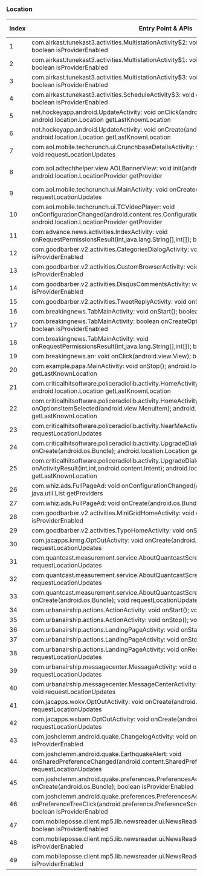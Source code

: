 ### Location
| Index | Entry Point & APIs | Screen shot | Resource id | Label |
| ------------- | ------------- | ------------- |-------------|-------------|
| 1 | com.airkast.tunekast3.activities.MultistationActivity$2: void onClick(android.view.View); boolean isProviderEnabled | ![](C:\Users\hfu\Documents\COSMOS\output\py\Play_win8\News_Magazines\com.synergycns.android.cbsradionews\com.airkast.tunekast3.activities.MultistationActivity.png) |  | |
| 2 | com.airkast.tunekast3.activities.MultistationActivity$1: void onClick(android.view.View); boolean isProviderEnabled | ![](C:\Users\hfu\Documents\COSMOS\output\py\Play_win8\News_Magazines\com.synergycns.android.cbsradionews\com.airkast.tunekast3.activities.MultistationActivity.png) |  | |
| 3 | com.airkast.tunekast3.activities.MultistationActivity$3: void onClick(android.view.View); boolean isProviderEnabled | ![](C:\Users\hfu\Documents\COSMOS\output\py\Play_win8\News_Magazines\com.synergycns.android.cbsradionews\com.airkast.tunekast3.activities.MultistationActivity.png) |  | |
| 4 | com.airkast.tunekast3.activities.ScheduleActivity$3: void onClick(android.view.View); boolean isProviderEnabled | ![](C:\Users\hfu\Documents\COSMOS\output\py\Play_win8\News_Magazines\com.synergycns.android.cbsradionews\com.airkast.tunekast3.activities.ScheduleActivity.png) |  | |
| 5 | net.hockeyapp.android.UpdateActivity: void onClick(android.view.View); android.location.Location getLastKnownLocation | ![](C:\Users\hfu\Documents\COSMOS\output\py\Play_win8\News_Magazines\com.airkast.MARK_LEVIN\net.hockeyapp.android.UpdateActivity.png) |  | |
| 6 | net.hockeyapp.android.UpdateActivity: void onCreate(android.os.Bundle); android.location.Location getLastKnownLocation | ![](C:\Users\hfu\Documents\COSMOS\output\py\Play_win8\News_Magazines\com.airkast.MARK_LEVIN\net.hockeyapp.android.UpdateActivity.png) |  | |
| 7 | com.aol.mobile.techcrunch.ui.CrunchbaseDetailsActivity: void onCreate(android.os.Bundle); void requestLocationUpdates | ![](C:\Users\hfu\Documents\COSMOS\output\py\Play_win8\News_Magazines\com.aol.mobile.techcrunch\com.aol.mobile.techcrunch.ui.CrunchbaseDetailsActivity.png) |  | |
| 8 | com.aol.adtechhelper.view.AOLBannerView: void init(android.content.Context); android.location.LocationProvider getProvider | ![](C:\Users\hfu\Documents\COSMOS\output\py\Play_win8\News_Magazines\com.aol.mobile.techcrunch\com.aol.mobile.techcrunch.ui.MainActivity.png) | {'2131558484': <sensitive_component.SensitiveComponent.SensitiveView object at 0x0909B9F0>} | |
| 9 | com.aol.mobile.techcrunch.ui.MainActivity: void onCreate(android.os.Bundle); void requestLocationUpdates | ![](C:\Users\hfu\Documents\COSMOS\output\py\Play_win8\News_Magazines\com.aol.mobile.techcrunch\com.aol.mobile.techcrunch.ui.MainActivity.png) |  | |
| 10 | com.aol.mobile.techcrunch.ui.TCVideoPlayer: void onConfigurationChanged(android.content.res.Configuration); android.location.LocationProvider getProvider | ![](C:\Users\hfu\Documents\COSMOS\output\py\Play_win8\News_Magazines\com.aol.mobile.techcrunch\com.aol.mobile.techcrunch.ui.TCVideoPlayer.png) |  | |
| 11 | com.advance.news.activities.IndexActivity: void onRequestPermissionsResult(int,java.lang.String[],int[]); boolean isProviderEnabled | ![](C:\Users\hfu\Documents\COSMOS\output\py\Play_win8\News_Magazines\com.ap.oregon\com.advance.news.activities.IndexActivity.png) |  | |
| 12 | com.goodbarber.v2.activities.CategoriesDialogActivity: void onStart(); boolean isProviderEnabled | ![](C:\Users\hfu\Documents\COSMOS\output\py\Play_win8\News_Magazines\com.goodbarber.arynews\com.goodbarber.v2.activities.CategoriesDialogActivity.png) |  | |
| 13 | com.goodbarber.v2.activities.CustomBrowserActivity: void onStart(); boolean isProviderEnabled | ![](C:\Users\hfu\Documents\COSMOS\output\py\Play_win8\News_Magazines\com.goodbarber.arynews\com.goodbarber.v2.activities.CustomBrowserActivity.png) |  | |
| 14 | com.goodbarber.v2.activities.DisqusCommentsActivity: void onStart(); boolean isProviderEnabled | ![](C:\Users\hfu\Documents\COSMOS\output\py\Play_win8\News_Magazines\com.aryservices.arynewsurdu\com.goodbarber.v2.activities.DisqusCommentsActivity.png) |  | |
| 15 | com.goodbarber.v2.activities.TweetReplyActivity: void onStart(); boolean isProviderEnabled | ![](C:\Users\hfu\Documents\COSMOS\output\py\Play_win8\News_Magazines\com.goodbarber.arynews\com.goodbarber.v2.activities.TweetReplyActivity.png) |  | |
| 16 | com.breakingnews.TabMainActivity: void onStart(); boolean isProviderEnabled | ![](C:\Users\hfu\Documents\COSMOS\output\py\Play_win8\News_Magazines\com.breakingnews\com.breakingnews.TabMainActivity.png) |  | |
| 17 | com.breakingnews.TabMainActivity: boolean onCreateOptionsMenu(android.view.Menu); boolean isProviderEnabled | ![](C:\Users\hfu\Documents\COSMOS\output\py\Play_win8\News_Magazines\com.breakingnews\com.breakingnews.TabMainActivity.png) |  | |
| 18 | com.breakingnews.TabMainActivity: void onRequestPermissionsResult(int,java.lang.String[],int[]); boolean isProviderEnabled | ![](C:\Users\hfu\Documents\COSMOS\output\py\Play_win8\News_Magazines\com.breakingnews\com.breakingnews.TabMainActivity.png) |  | |
| 19 | com.breakingnews.an: void onClick(android.view.View); boolean isProviderEnabled | ![](C:\Users\hfu\Documents\COSMOS\output\py\Play_win8\News_Magazines\com.breakingnews\com.breakingnews.TabMainActivity.png) |  | |
| 20 | com.example.papa.MainActivity: void onStop(); android.location.Location getLastKnownLocation | ![](C:\Users\hfu\Documents\COSMOS\output\py\Play_win8\News_Magazines\com.catolicapp.missalww\com.example.papa.MainActivity.png) |  | |
| 21 | com.criticalhitsoftware.policeradiolib.activity.HomeActivity: void onCreate(android.os.Bundle); android.location.Location getLastKnownLocation | ![](C:\Users\hfu\Documents\COSMOS\output\py\Play_win8\News_Magazines\com.criticalhitsoftware.policeradio\com.criticalhitsoftware.policeradiolib.activity.HomeActivity.png) |  | |
| 22 | com.criticalhitsoftware.policeradiolib.activity.HomeActivity: boolean onOptionsItemSelected(android.view.MenuItem); android.location.Location getLastKnownLocation | ![](C:\Users\hfu\Documents\COSMOS\output\py\Play_win8\News_Magazines\com.criticalhitsoftware.policeradio\com.criticalhitsoftware.policeradiolib.activity.HomeActivity.png) |  | |
| 23 | com.criticalhitsoftware.policeradiolib.activity.NearMeActivity: void onStart(); void requestLocationUpdates | ![](C:\Users\hfu\Documents\COSMOS\output\py\Play_win8\News_Magazines\com.criticalhitsoftware.policeradio\com.criticalhitsoftware.policeradiolib.activity.NearMeActivity.png) |  | |
| 24 | com.criticalhitsoftware.policeradiolib.activity.UpgradeDialogActivity: void onCreate(android.os.Bundle); android.location.Location getLastKnownLocation | ![](C:\Users\hfu\Documents\COSMOS\output\py\Play_win8\News_Magazines\com.criticalhitsoftware.policeradio\com.criticalhitsoftware.policeradiolib.activity.UpgradeDialogActivity.png) |  | |
| 25 | com.criticalhitsoftware.policeradiolib.activity.UpgradeDialogActivity: void onActivityResult(int,int,android.content.Intent); android.location.Location getLastKnownLocation | ![](C:\Users\hfu\Documents\COSMOS\output\py\Play_win8\News_Magazines\com.criticalhitsoftware.policeradio\com.criticalhitsoftware.policeradiolib.activity.UpgradeDialogActivity.png) |  | |
| 26 | com.whiz.ads.FullPageAd: void onConfigurationChanged(android.content.res.Configuration); java.util.List getProviders | ![](C:\Users\hfu\Documents\COSMOS\output\py\Play_win8\News_Magazines\com.whiz.annistonstar\com.whiz.ads.FullPageAd.png) |  | |
| 27 | com.whiz.ads.FullPageAd: void onCreate(android.os.Bundle); java.util.List getProviders | ![](C:\Users\hfu\Documents\COSMOS\output\py\Play_win8\News_Magazines\com.whiz.annistonstar\com.whiz.ads.FullPageAd.png) |  | |
| 28 | com.goodbarber.v2.activities.MiniGridHomeActivity: void onStart(); boolean isProviderEnabled | ![](C:\Users\hfu\Documents\COSMOS\output\py\Play_win8\News_Magazines\com.goodbarber.arynews\com.goodbarber.v2.activities.MiniGridHomeActivity.png) |  | |
| 29 | com.goodbarber.v2.activities.TypoHomeActivity: void onStart(); boolean isProviderEnabled | ![](C:\Users\hfu\Documents\COSMOS\output\py\Play_win8\News_Magazines\com.goodbarber.arynews\com.goodbarber.v2.activities.TypoHomeActivity.png) |  | |
| 30 | com.jacapps.krmg.OptOutActivity: void onCreate(android.os.Bundle); void requestLocationUpdates | ![](C:\Users\hfu\Documents\COSMOS\output\py\Play_win8\News_Magazines\com.jacapps.krmg\com.jacapps.krmg.OptOutActivity.png) |  | |
| 31 | com.quantcast.measurement.service.AboutQuantcastScreen: void onStop(); void requestLocationUpdates | ![](C:\Users\hfu\Documents\COSMOS\output\py\Play_win8\News_Magazines\com.jacapps.wsbam\com.quantcast.measurement.service.AboutQuantcastScreen.png) |  | |
| 32 | com.quantcast.measurement.service.AboutQuantcastScreen: void onStart(); void requestLocationUpdates | ![](C:\Users\hfu\Documents\COSMOS\output\py\Play_win8\News_Magazines\com.jacapps.wsbam\com.quantcast.measurement.service.AboutQuantcastScreen.png) |  | |
| 33 | com.quantcast.measurement.service.AboutQuantcastScreen: void onCreate(android.os.Bundle); void requestLocationUpdates | ![](C:\Users\hfu\Documents\COSMOS\output\py\Play_win8\News_Magazines\com.jacapps.wsbam\com.quantcast.measurement.service.AboutQuantcastScreen.png) |  | |
| 34 | com.urbanairship.actions.ActionActivity: void onStart(); void requestLocationUpdates | ![](C:\Users\hfu\Documents\COSMOS\output\py\Play_win8\News_Magazines\com.jacapps.wsbam\com.urbanairship.actions.ActionActivity.png) |  | |
| 35 | com.urbanairship.actions.ActionActivity: void onStop(); void requestLocationUpdates | ![](C:\Users\hfu\Documents\COSMOS\output\py\Play_win8\News_Magazines\com.jacapps.wsbam\com.urbanairship.actions.ActionActivity.png) |  | |
| 36 | com.urbanairship.actions.LandingPageActivity: void onStart(); void requestLocationUpdates | ![](C:\Users\hfu\Documents\COSMOS\output\py\Play_win8\News_Magazines\com.jacapps.wokv\com.urbanairship.actions.LandingPageActivity.png) |  | |
| 37 | com.urbanairship.actions.LandingPageActivity: void onStop(); void requestLocationUpdates | ![](C:\Users\hfu\Documents\COSMOS\output\py\Play_win8\News_Magazines\com.jacapps.wokv\com.urbanairship.actions.LandingPageActivity.png) |  | |
| 38 | com.urbanairship.actions.LandingPageActivity: void onResume(); void requestLocationUpdates | ![](C:\Users\hfu\Documents\COSMOS\output\py\Play_win8\News_Magazines\com.jacapps.wokv\com.urbanairship.actions.LandingPageActivity.png) |  | |
| 39 | com.urbanairship.messagecenter.MessageActivity: void onCreate(android.os.Bundle); void requestLocationUpdates | ![](C:\Users\hfu\Documents\COSMOS\output\py\Play_win8\News_Magazines\com.jacapps.wsbam\com.urbanairship.messagecenter.MessageActivity.png) |  | |
| 40 | com.urbanairship.messagecenter.MessageCenterActivity: void onCreate(android.os.Bundle); void requestLocationUpdates | ![](C:\Users\hfu\Documents\COSMOS\output\py\Play_win8\News_Magazines\com.jacapps.wsbam\com.urbanairship.messagecenter.MessageCenterActivity.png) |  | |
| 41 | com.jacapps.wokv.OptOutActivity: void onCreate(android.os.Bundle); void requestLocationUpdates | ![](C:\Users\hfu\Documents\COSMOS\output\py\Play_win8\News_Magazines\com.jacapps.wokv\com.jacapps.wokv.OptOutActivity.png) |  | |
| 42 | com.jacapps.wsbam.OptOutActivity: void onCreate(android.os.Bundle); void requestLocationUpdates | ![](C:\Users\hfu\Documents\COSMOS\output\py\Play_win8\News_Magazines\com.jacapps.wsbam\com.jacapps.wsbam.OptOutActivity.png) |  | |
| 43 | com.joshclemm.android.quake.ChangelogActivity: void onCreate(android.os.Bundle); boolean isProviderEnabled | ![](C:\Users\hfu\Documents\COSMOS\output\py\Play_win8\News_Magazines\com.joshclemm.android.quake\com.joshclemm.android.quake.ChangelogActivity.png) |  | |
| 44 | com.joshclemm.android.quake.EarthquakeAlert: void onSharedPreferenceChanged(android.content.SharedPreferences,java.lang.String); void requestLocationUpdates | ![](C:\Users\hfu\Documents\COSMOS\output\py\Play_win8\News_Magazines\com.joshclemm.android.quake\com.joshclemm.android.quake.EarthquakeAlert.png) |  | |
| 45 | com.joshclemm.android.quake.preferences.PreferencesActivity: void onCreate(android.os.Bundle); boolean isProviderEnabled | ![](C:\Users\hfu\Documents\COSMOS\output\py\Play_win8\News_Magazines\com.joshclemm.android.quake\com.joshclemm.android.quake.preferences.PreferencesActivity.png) |  | |
| 46 | com.joshclemm.android.quake.preferences.PreferencesActivityLegacy: boolean onPreferenceTreeClick(android.preference.PreferenceScreen,android.preference.Preference); boolean isProviderEnabled | ![](C:\Users\hfu\Documents\COSMOS\output\py\Play_win8\News_Magazines\com.joshclemm.android.quake\com.joshclemm.android.quake.preferences.PreferencesActivityLegacy.png) |  | |
| 47 | com.mobileposse.client.mp5.lib.newsreader.ui.NewsReaderActivity: void onDestroy(); boolean isProviderEnabled | ![](C:\Users\hfu\Documents\COSMOS\output\py\Play_win8\News_Magazines\com.mobitiles.client\com.mobileposse.client.mp5.lib.newsreader.ui.NewsReaderActivity.png) |  | |
| 48 | com.mobileposse.client.mp5.lib.newsreader.ui.NewsReaderActivity: void onStop(); boolean isProviderEnabled | ![](C:\Users\hfu\Documents\COSMOS\output\py\Play_win8\News_Magazines\com.mobitiles.client\com.mobileposse.client.mp5.lib.newsreader.ui.NewsReaderActivity.png) |  | |
| 49 | com.mobileposse.client.mp5.lib.newsreader.ui.NewsReaderActivity: void onRestart(); boolean isProviderEnabled | ![](C:\Users\hfu\Documents\COSMOS\output\py\Play_win8\News_Magazines\com.mobitiles.client\com.mobileposse.client.mp5.lib.newsreader.ui.NewsReaderActivity.png) |  | |
